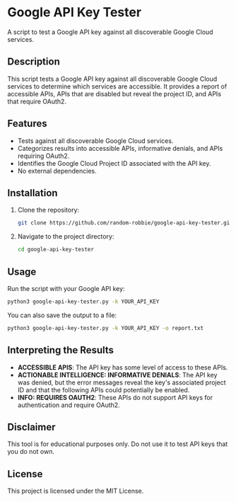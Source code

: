 # Google API Key Tester

A script to test a Google API key against all discoverable Google Cloud services.

## Description

This script tests a Google API key against all discoverable Google Cloud services to determine which services are accessible. It provides a report of accessible APIs, APIs that are disabled but reveal the project ID, and APIs that require OAuth2.

## Features

-   Tests against all discoverable Google Cloud services.
-   Categorizes results into accessible APIs, informative denials, and APIs requiring OAuth2.
-   Identifies the Google Cloud Project ID associated with the API key.
-   No external dependencies.

## Installation

1.  Clone the repository:
    ```bash
    git clone https://github.com/random-robbie/google-api-key-tester.git
    ```
2.  Navigate to the project directory:
    ```bash
    cd google-api-key-tester
    ```

## Usage

Run the script with your Google API key:

```bash
python3 google-api-key-tester.py -k YOUR_API_KEY
```

You can also save the output to a file:

```bash
python3 google-api-key-tester.py -k YOUR_API_KEY -o report.txt
```

## Interpreting the Results

-   **ACCESSIBLE APIS**: The API key has some level of access to these APIs.
-   **ACTIONABLE INTELLIGENCE: INFORMATIVE DENIALS**: The API key was denied, but the error messages reveal the key's associated project ID and that the following APIs could potentially be enabled.
-   **INFO: REQUIRES OAUTH2**: These APIs do not support API keys for authentication and require OAuth2.

## Disclaimer

This tool is for educational purposes only. Do not use it to test API keys that you do not own.

## License

This project is licensed under the MIT License.